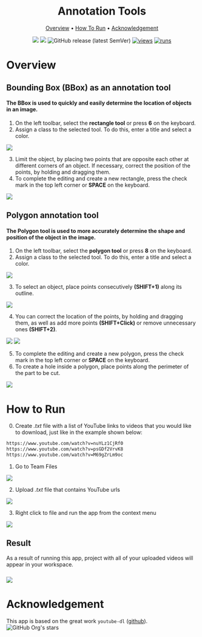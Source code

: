 <div align="center" markdown>
<img src=""/>  

# Annotation Tools

<p align="center">
  <a href="#Overview">Overview</a> •
  <a href="#How-To-Run">How To Run</a> •
  <a href="#Acknowledge">Acknowledgement</a> 
</p>

[![](https://img.shields.io/badge/supervisely-ecosystem-brightgreen)](https://ecosystem.supervise.ly/apps/supervisely-ecosystem/import-youtube-videos)
[![](https://img.shields.io/badge/slack-chat-green.svg?logo=slack)](https://supervise.ly/slack)
![GitHub release (latest SemVer)](https://img.shields.io/github/v/release/supervisely-ecosystem/import-youtube-videos)
[![views](https://app.supervise.ly/img/badges/views/supervisely-ecosystem/import-youtube-videos.png)](https://supervise.ly)
[![runs](https://app.supervise.ly/img/badges/runs/supervisely-ecosystem/import-youtube-videos.png)](https://supervise.ly)

</div>

# Overview

## Bounding Box (BBox) as an annotation tool
#### The BBox is used to quickly and easily determine the location of objects in an image.
1. On the left toolbar, select the **rectangle tool** or press **6** on the keyboard.
2. Assign a class to the selected tool. To do this, enter a title and select a color.
<img src="https://user-images.githubusercontent.com/119248312/205755949-c7582012-960b-4a4a-81f7-fb504b8d95d7.gif">

3. Limit the object, by placing two points that are opposite each other at different corners of an object. If necessary, correct the position of the points, by holding and dragging them.
4. To complete the editing and create a new rectangle, press the check mark in the top left corner or **SPACE** on the keyboard.

<img src="https://user-images.githubusercontent.com/119248312/205759156-9b35a41c-ab92-4db2-891e-aa1e1dec171c.gif">


## Polygon annotation tool
#### The Polygon tool is used to more accurately determine the shape and position of the object in the image.
1. On the left toolbar, select the **polygon tool** or press **8** on the keyboard.
2. Assign a class to the selected tool. To do this, enter a title and select a color.
<img src="https://user-images.githubusercontent.com/119248312/205759281-afa0b2e3-739d-449e-9146-62802bc40539.gif">

3. To select an object, place points consecutively **(SHIFT+1)** along its outline.
<img src="https://user-images.githubusercontent.com/119248312/205759319-125e9f4b-29cf-4ebd-a50b-83488bf2e65d.gif">

4. You can correct the location of the points, by holding and dragging them, as well as add more points **(SHIFT+Click)** or remove unnecessary ones **(SHIFT+2)**.
<img src="https://user-images.githubusercontent.com/119248312/205759463-74aa2a39-655d-43c5-9f23-27666b50cbb6.gif">
<img src="https://user-images.githubusercontent.com/119248312/205759517-a03b07d3-8716-40b0-94b7-ac093ec1bbf2.gif">

5. To complete the editing and create a new polygon, press the check mark in the top left corner or **SPACE** on the keyboard.
6. To create a hole inside a polygon, place points along the perimeter of the part to be cut.
<img src="https://user-images.githubusercontent.com/119248312/205759551-ec792d8c-55ef-479d-93cd-e567d6c88aaa.gif">



# How to Run

0. Create *.txt* file with a list of YouTube links to videos that you would like to download, just like in the example shown below:

```md
https://www.youtube.com/watch?v=nuYLz1CjRf0
https://www.youtube.com/watch?v=psGDf2VrvK8
https://www.youtube.com/watch?v=M69gZrLm9oc
```

1. Go to Team Files
<img src="https://user-images.githubusercontent.com/115161827/202218609-485003e6-e295-4d3b-9bd5-fa302e43eea2.png" >

2. Upload *.txt* file that contains YouTube urls
<img src="https://user-images.githubusercontent.com/115161827/203781775-acde06c1-4035-4d74-a9b8-0386c0850f8c.gif">

3. Right click to file and run the app from the context menu
  <img src="https://user-images.githubusercontent.com/115161827/203782776-dc90fb85-05d8-4cc0-a761-6c18db4b4f16.gif">


## Result

As a result of running this app, project with all of your uploaded videos will appear in your workspace.

<img src="https://user-images.githubusercontent.com/115161827/203787133-aaea00c0-7246-40b9-9023-f4131e753e26.gif"  style='padding-top: 10px'>


# Acknowledgement
This app is based on the great work `youtube-dl` ([github](https://github.com/ytdl-org/youtube-dl)). ![GitHub Org's stars](https://img.shields.io/github/stars/ytdl-org/youtube-dl?style=social)
